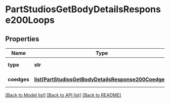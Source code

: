 # PartStudiosGetBodyDetailsResponse200Loops

## Properties
Name | Type | Description | Notes
------------ | ------------- | ------------- | -------------
**type** | **str** | Type of a loop | [optional] 
**coedges** | [**list[PartStudiosGetBodyDetailsResponse200Coedges]**](PartStudiosGetBodyDetailsResponse200Coedges.md) | Coedges of a loop | [optional] 

[[Back to Model list]](../README.md#documentation-for-models) [[Back to API list]](../README.md#documentation-for-api-endpoints) [[Back to README]](../README.md)


